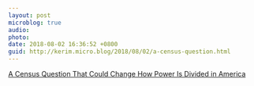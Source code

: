 ```yaml
---
layout: post
microblog: true
audio: 
photo: 
date: 2018-08-02 16:36:52 +0800
guid: http://kerim.micro.blog/2018/08/02/a-census-question.html
---
```

[A Census Question That Could Change How Power Is Divided in America](https://www.nytimes.com/2018/07/31/upshot/Census-question-citizenship-power.html)
